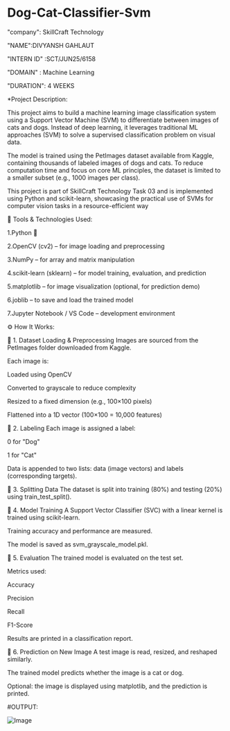 # Dog-Cat-Classifier-Svm

"company": SkillCraft Technology

"NAME":DIVYANSH GAHLAUT

"INTERN ID" :SCT/JUN25/6158

"DOMAIN" :  Machine Learning

"DURATION": 4 WEEKS

*Project Description:

This project aims to build a machine learning image classification system using a Support Vector Machine (SVM) to differentiate between images of cats and dogs. Instead of deep learning, it leverages traditional ML approaches (SVM) to solve a supervised classification problem on visual data.

The model is trained using the PetImages dataset available from Kaggle, containing thousands of labeled images of dogs and cats. To reduce computation time and focus on core ML principles, the dataset is limited to a smaller subset (e.g., 1000 images per class).

This project is part of SkillCraft Technology Task 03 and is implemented using Python and scikit-learn, showcasing the practical use of SVMs for computer vision tasks in a resource-efficient way

🧰 Tools & Technologies Used:

1.Python 🐍

2.OpenCV (cv2) – for image loading and preprocessing

3.NumPy – for array and matrix manipulation

4.scikit-learn (sklearn) – for model training, evaluation, and prediction

5.matplotlib – for image visualization (optional, for prediction demo)

6.joblib – to save and load the trained model

7.Jupyter Notebook / VS Code – development environment

⚙️ How It Works:

🔹 1. Dataset Loading & Preprocessing
Images are sourced from the PetImages folder downloaded from Kaggle.

Each image is:

Loaded using OpenCV

Converted to grayscale to reduce complexity

Resized to a fixed dimension (e.g., 100×100 pixels)

Flattened into a 1D vector (100×100 = 10,000 features)

🔹 2. Labeling
Each image is assigned a label:

0 for "Dog"

1 for "Cat"

Data is appended to two lists: data (image vectors) and labels (corresponding targets).

🔹 3. Splitting Data
The dataset is split into training (80%) and testing (20%) using train_test_split().

🔹 4. Model Training
A Support Vector Classifier (SVC) with a linear kernel is trained using scikit-learn.

Training accuracy and performance are measured.

The model is saved as svm_grayscale_model.pkl.

🔹 5. Evaluation
The trained model is evaluated on the test set.

Metrics used:

Accuracy

Precision

Recall

F1-Score

Results are printed in a classification report.

🔹 6. Prediction on New Image
A test image is read, resized, and reshaped similarly.

The trained model predicts whether the image is a cat or dog.

Optional: the image is displayed using matplotlib, and the prediction is printed.

#OUTPUT:

![Image](https://github.com/user-attachments/assets/c2d7aa0d-cabc-4342-a146-2a856a1cc91e)





